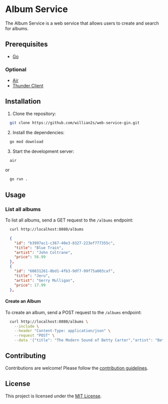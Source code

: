 # Album Service

The Album Service is a web service that allows users to create and search for albums.

## Prerequisites

- [Go](https://golang.org/doc/install)

### Optional

- [Air](https://github.com/cosmtrek/air)
- [Thunder Client](https://www.thunderclient.io/)

## Installation

1. Clone the repository:

```bash
  git clone https://github.com/willian2s/web-service-gin.git
```

2. Install the dependencies:

```bash
  go mod download
```

3. Start the development server:

```bash
  air
```

or

```bash
  go run .
```

## Usage

### List all albums

To list all albums, send a GET request to the `/albums` endpoint:

```bash
  curl http://localhost:8080/albums
```

```json
  {
    "id": "b3997ac1-c367-40e3-8327-223ef777355c",
    "title": "Blue Train",
    "artist": "John Coltrane",
    "price": 56.99
  },
  {
    "id": "60831261-8bd1-4fb3-9df7-99f75a003caf",
    "title": "Jeru",
    "artist": "Gerry Mulligan",
    "price": 17.99
  },
```

#### Create an Album

To create an album, send a POST request to the `/albums` endpoint:

```bash
  curl http://localhost:8080/albums \
    --include \
    --header "Content-Type: application/json" \
    --request "POST" \
    --data '{"title": "The Modern Sound of Betty Carter","artist": "Betty Carter","price": 49.99}'
```

## Contributing

Contributions are welcome! Please follow the [contribution guidelines](CONTRIBUTING.md).

## License

This project is licensed under the [MIT License](LICENSE).
